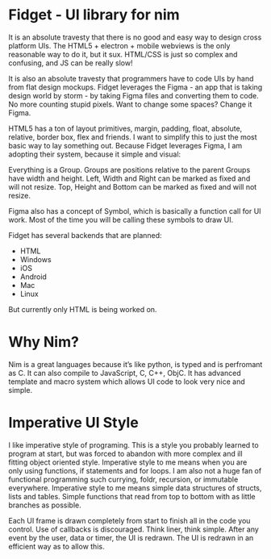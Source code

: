 # Fidget - UI library for nim

It is an absolute travesty that there is no good and easy way to design cross platform UIs. The HTML5 + electron + mobile webviews is the only reasonable way to do it, but it sux. HTML/CSS is just so complex and confusing, and JS can be really slow!

It is also an absolute travesty that programmers have to code UIs by hand from flat design mockups. Fidget leverages the Figma - an app that is taking design world by storm - by taking Figma files and converting them to code. No more counting stupid pixels. Want to change some spaces? Change it Figma.

HTML5 has a ton of layout primitives, margin, padding, float, absolute, relative, border box, flex and friends. I want to simplify this to just the most basic way to lay something out. Because Fidget leverages Figma, I am adopting their system, because it simple and visual:

Everything is a Group.
Groups are positions relative to the parent
Groups have width and height.
Left, Width and Right can be marked as fixed and will not resize.
Top, Height and Bottom can be marked as fixed and will not resize.

Figma also has a concept of Symbol, which is basically a function call for UI work. Most of the time you will be calling these symbols to draw UI.

Fidget has several backends that are planned:
* HTML
* Windows
* iOS
* Android
* Mac
* Linux

But currently only HTML is being worked on.

# Why Nim?

Nim is a great languages because it’s like python, is typed and is perfromant as C. It can also compile to JavaScript, C, C++, ObjC. It has advanced template and macro system which allows UI code to look very nice and simple.

# Imperative UI Style

I like imperative style of programing. This is a style you probably learned to program at start, but was forced to abandon with more complex and ill fitting object oriented style. Imperative style to me means when you are only using functions, if statements and for loops. I am also not a huge fan of functional programming such currying, foldr, recursion, or immutable everywhere. Imperative style to me means simple data structures of structs, lists and tables. Simple functions that read from top to bottom with as little branches as possible.

Each UI frame is drawn completely from start to finish all in the code you control. Use of callbacks is discouraged. Think liner, think simple. After any event by the user, data or timer, the UI is redrawn. The UI is redrawn in an efficient way as to allow this.


